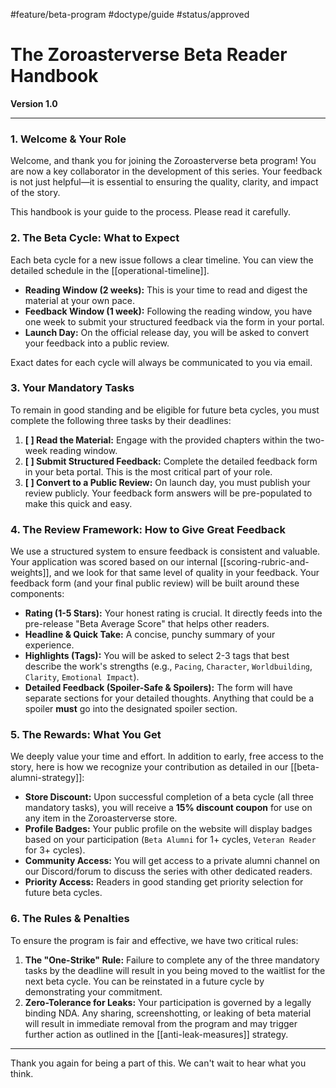 #feature/beta-program #doctype/guide #status/approved

# The Zoroasterverse Beta Reader Handbook

**Version 1.0**

---

### 1. Welcome & Your Role

Welcome, and thank you for joining the Zoroasterverse beta program! You are now a key collaborator in the development of this series. Your feedback is not just helpful—it is essential to ensuring the quality, clarity, and impact of the story. 

This handbook is your guide to the process. Please read it carefully.

### 2. The Beta Cycle: What to Expect

Each beta cycle for a new issue follows a clear timeline. You can view the detailed schedule in the [[operational-timeline]].

*   **Reading Window (2 weeks):** This is your time to read and digest the material at your own pace.
*   **Feedback Window (1 week):** Following the reading window, you have one week to submit your structured feedback via the form in your portal.
*   **Launch Day:** On the official release day, you will be asked to convert your feedback into a public review.

Exact dates for each cycle will always be communicated to you via email.

### 3. Your Mandatory Tasks

To remain in good standing and be eligible for future beta cycles, you must complete the following three tasks by their deadlines:

1.  **[ ] Read the Material:** Engage with the provided chapters within the two-week reading window.
2.  **[ ] Submit Structured Feedback:** Complete the detailed feedback form in your beta portal. This is the most critical part of your role.
3.  **[ ] Convert to a Public Review:** On launch day, you must publish your review publicly. Your feedback form answers will be pre-populated to make this quick and easy.

### 4. The Review Framework: How to Give Great Feedback

We use a structured system to ensure feedback is consistent and valuable. Your application was scored based on our internal [[scoring-rubric-and-weights]], and we look for that same level of quality in your feedback. Your feedback form (and your final public review) will be built around these components:

*   **Rating (1-5 Stars):** Your honest rating is crucial. It directly feeds into the pre-release "Beta Average Score" that helps other readers.
*   **Headline & Quick Take:** A concise, punchy summary of your experience.
*   **Highlights (Tags):** You will be asked to select 2-3 tags that best describe the work's strengths (e.g., `Pacing`, `Character`, `Worldbuilding`, `Clarity`, `Emotional Impact`).
*   **Detailed Feedback (Spoiler-Safe & Spoilers):** The form will have separate sections for your detailed thoughts. Anything that could be a spoiler **must** go into the designated spoiler section.

### 5. The Rewards: What You Get

We deeply value your time and effort. In addition to early, free access to the story, here is how we recognize your contribution as detailed in our [[beta-alumni-strategy]]:

*   **Store Discount:** Upon successful completion of a beta cycle (all three mandatory tasks), you will receive a **15% discount coupon** for use on any item in the Zoroasterverse store.
*   **Profile Badges:** Your public profile on the website will display badges based on your participation (`Beta Alumni` for 1+ cycles, `Veteran Reader` for 3+ cycles).
*   **Community Access:** You will get access to a private alumni channel on our Discord/forum to discuss the series with other dedicated readers.
*   **Priority Access:** Readers in good standing get priority selection for future beta cycles.

### 6. The Rules & Penalties

To ensure the program is fair and effective, we have two critical rules:

1.  **The "One-Strike" Rule:** Failure to complete any of the three mandatory tasks by the deadline will result in you being moved to the waitlist for the next beta cycle. You can be reinstated in a future cycle by demonstrating your commitment.
2.  **Zero-Tolerance for Leaks:** Your participation is governed by a legally binding NDA. Any sharing, screenshotting, or leaking of beta material will result in immediate removal from the program and may trigger further action as outlined in the [[anti-leak-measures]] strategy.

---

Thank you again for being a part of this. We can't wait to hear what you think.
